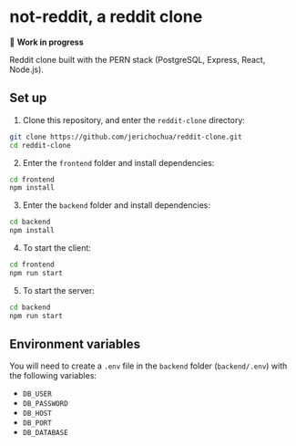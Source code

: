 # not-reddit, a reddit clone

🚧 **Work in progress**

Reddit clone built with the PERN stack (PostgreSQL, Express, React, Node.js).

## Set up

1. Clone this repository, and enter the `reddit-clone` directory:

```bash
git clone https://github.com/jerichochua/reddit-clone.git
cd reddit-clone
```

2. Enter the `frontend` folder and install dependencies:

```bash
cd frontend
npm install
```

3. Enter the `backend` folder and install dependencies:

```bash
cd backend
npm install
```

4. To start the client:

```bash
cd frontend
npm run start
```

5. To start the server:

```bash
cd backend
npm run start
```

## Environment variables

You will need to create a `.env` file in the `backend` folder (`backend/.env`) with the following variables:
- `DB_USER`
- `DB_PASSWORD`
- `DB_HOST`
- `DB_PORT`
- `DB_DATABASE`
